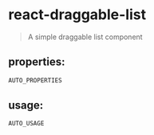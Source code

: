 # react-draggable-list
> A simple draggable list component


## properties:
```javascript
AUTO_PROPERTIES
```

## usage:
```jsx
AUTO_USAGE
```
